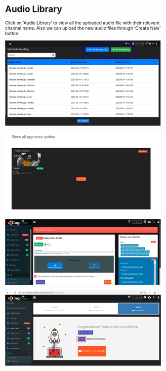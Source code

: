 # Audio Library

Click on ‘Audio Library’ to view all the uploaded audio file with their relevant channel name. Also we can upload the new audio files through ‘Create New’ button.

![](../.gitbook/assets/image%20%28286%29.png)

![](../.gitbook/assets/image%20%28305%29.png)

![](../.gitbook/assets/image%20%28198%29.png)

![](../.gitbook/assets/image%20%2833%29.png)

